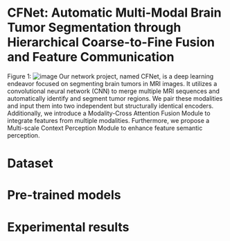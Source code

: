 # CFNet: Automatic Multi-Modal Brain Tumor Segmentation through Hierarchical Coarse-to-Fine Fusion and Feature Communication
Figure 1: ![image](https://github.com/CYlala/CFNet/assets/110222769/e362637f-4cc0-4163-9e59-1fe98ae6be69)
Our network project, named CFNet, is a deep learning endeavor focused on segmenting brain tumors in MRI images. It utilizes a convolutional neural network (CNN) to merge multiple MRI sequences and automatically identify and segment tumor regions. We pair these modalities and input them into two independent but structurally identical encoders. Additionally, we introduce a Modality-Cross Attention Fusion Module to integrate features from multiple modalities. Furthermore, we propose a Multi-scale Context Perception Module to enhance feature semantic perception.
# Dataset
# Pre-trained models
# Experimental results
